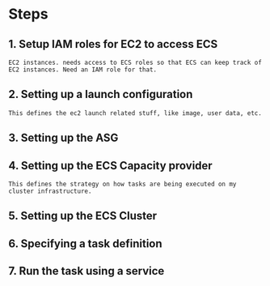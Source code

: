 # Steps
## 1. Setup IAM roles for EC2 to access ECS

    EC2 instances. needs access to ECS roles so that ECS can keep track of EC2 instances. Need an IAM role for that.

## 2. Setting up a launch configuration

    This defines the ec2 launch related stuff, like image, user data, etc.

## 3. Setting up the ASG

## 4. Setting up the ECS Capacity provider

    This defines the strategy on how tasks are being executed on my cluster infrastructure.

## 5. Setting up the ECS Cluster

## 6. Specifying a task definition

## 7. Run the task using a service